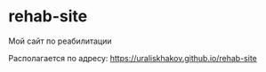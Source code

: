 # rehab-site

Мой сайт по реабилитации

Располагается по адресу: https://uraliskhakov.github.io/rehab-site
